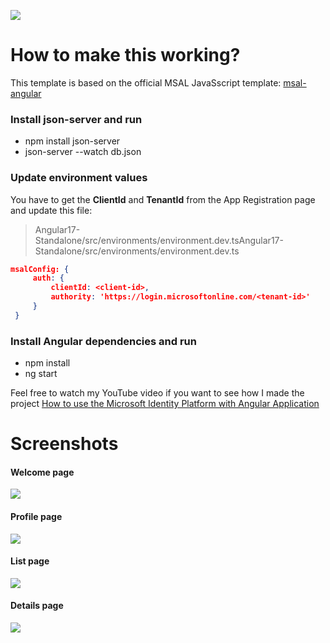 ![](https://github.com/ryannninodizon/msal-angular17-with-listdata/blob/main/banner.png)

# How to make this working?

This template is based on the official MSAL JavaSscript template: [msal-angular](https://github.com/AzureAD/microsoft-authentication-library-for-js/tree/dev/lib/msal-angular "msal-angular")

###  Install json-server and run
- npm install json-server
- json-server --watch db.json

### Update environment values 
You have to get the **ClientId** and **TenantId** from the App Registration page and update this file: 
> Angular17-Standalone/src/environments/environment.dev.tsAngular17-Standalone/src/environments/environment.dev.ts

    
   ```json
 msalConfig: {
        auth: {
            clientId: <client-id>,
            authority: 'https://login.microsoftonline.com/<tenant-id>'
        }
    }
```
    

### Install Angular dependencies and run
- npm install
- ng start

Feel free to watch my YouTube video if you want to see how I made the project  [How to use the Microsoft Identity Platform with Angular Application](https://youtu.be/QZnX_KXTpfI "How to use the Microsoft Identity Platform with Angular Application")

# Screenshots
#### Welcome page
![](https://github.com/ryannninodizon/msal-angular17-with-listdata/blob/main/Screenshots/welcome-pag.JPG)

#### Profile page
![](https://github.com/ryannninodizon/msal-angular17-with-listdata/blob/main/Screenshots/profile-page.JPG)

#### List page
![](https://github.com/ryannninodizon/msal-angular17-with-listdata/blob/main/Screenshots/list-page.JPG)

#### Details page
![](https://github.com/ryannninodizon/msal-angular17-with-listdata/blob/main/Screenshots/details-page.JPG)
